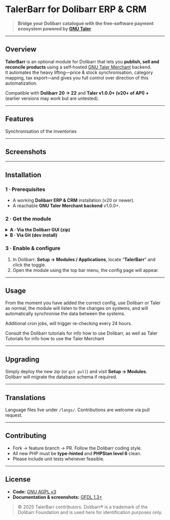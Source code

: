 # TalerBarr for Dolibarr ERP & CRM

> **Bridge your Dolibarr catalogue with the free‑software payment ecosystem powered by [GNU Taler](https://taler.net)**

---

## Overview

**TalerBarr** is an optional module for Dolibarr that lets you **publish, sell and reconcile products** using a 
self‑hosted [GNU Taler Merchant](https://docs.taler.net/merchant/merchant.html) backend.  
It automates the heavy lifting—price & stock synchronisation, category mapping, tax export—and gives you full 
control over direction of this automatization.

Compatible with **Dolibarr 20 → 22** and **Taler v1.0.0+ (v20+ of API) +**
(earlier versions may work but are untested).

---

## Features

Synchronisation of the inventories
<!--
![Screenshot talerbarr](img/screenshot_talerbarr.png?raw=true "TalerBarr"){imgmd}
-->

---

## Screenshots

<!--
Add your screenshots to `img/` and remove comment markers.

![Product sync dashboard](img/screenshot_talerbarr_dashboard.png)
-->

---

## Installation

### 1 · Prerequisites

* A working **Dolibarr ERP & CRM** installation (v20 or newer).
* A reachable **GNU Taler Merchant backend** v1.0.0+.

### 2 · Get the module

<details>
<summary><strong>A&nbsp;·&nbsp;Via the Dolibarr GUI (zip)</strong></summary>

1. Download the latest release `module_talerbarr‑x.y.z.zip` from [https://www.dolistore.com](https://www.dolistore.com) or the project’s *Releases* tab.
2. Log in as a super‑admin ➜ **Home → Setup → Modules/Application → Deploy/install external app/module**.
3. Upload the zip, then confirm.

</details>

<details>
<summary><strong>B&nbsp;·&nbsp;Via Git (dev install)</strong></summary>

```bash
cd $DOLIBARR_HOME/htdocs/custom
git clone https://github.com/bohdanpotuzhnyi/talerbarr.git
```

If you want a clean Dolibarr tree, create a symbolic link or zip.

</details>

### 3 · Enable & configure

1. In Dolibarr: **Setup → Modules / Applications**, locate “**TalerBarr**” and click the toggle.
2. Open the module using the top bar menu, the config page will appear.


---

## Usage

From the moment you have added the correct config, use Dolibarr or Taler as normal, the module will listen to the changes on systems,
and will automatically synchronise the data between the systems.

Additional cron jobs, will trigger re-checking every 24 hours.

Consult the Dolibarr tutorials for info how to use Dolibarr,
as well as Taler Tutorials for info how to use the Taler Merchant

---

## Upgrading

Simply deploy the new zip (or `git pull`) and visit **Setup → Modules**. Dolibarr will migrate the database schema if required.

---

## Translations

Language files live under `/langs/`.  Contributions are welcome via pull request.

---

## Contributing

* Fork → feature branch → PR.  Follow the Dolibarr coding style.
* All new PHP must be **type‑hinted** and **PHPStan level 6** clean.
* Please include unit tests whenever feasible.

---

## License

* **Code:** [GNU AGPL v3](https://www.gnu.org/licenses/agpl-3.0.en.html)
* **Documentation & screenshots:** [GFDL 1.3+](https://www.gnu.org/licenses/fdl-1.3.en.html)

> © 2025 TalerBarr contributors.  Dolibarr® is a trademark of the Dolibarr Foundation and is used here for identification purposes only.
